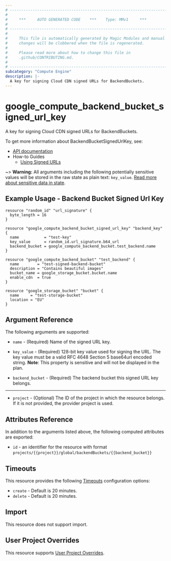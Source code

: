 ```yaml
---
# ----------------------------------------------------------------------------
#
#     ***     AUTO GENERATED CODE    ***    Type: MMv1     ***
#
# ----------------------------------------------------------------------------
#
#     This file is automatically generated by Magic Modules and manual
#     changes will be clobbered when the file is regenerated.
#
#     Please read more about how to change this file in
#     .github/CONTRIBUTING.md.
#
# ----------------------------------------------------------------------------
subcategory: "Compute Engine"
description: |-
  A key for signing Cloud CDN signed URLs for BackendBuckets.
---
```


# google_compute_backend_bucket_signed_url_key

A key for signing Cloud CDN signed URLs for BackendBuckets.


To get more information about BackendBucketSignedUrlKey, see:

* [API documentation](https://cloud.google.com/compute/docs/reference/rest/v1/backendBuckets)
* How-to Guides
    * [Using Signed URLs](https://cloud.google.com/cdn/docs/using-signed-urls/)

~> **Warning:** All arguments including the following potentially sensitive
values will be stored in the raw state as plain text: `key_value`.
[Read more about sensitive data in state](https://www.terraform.io/language/state/sensitive-data).

## Example Usage - Backend Bucket Signed Url Key


```hcl
resource "random_id" "url_signature" {
  byte_length = 16
}

resource "google_compute_backend_bucket_signed_url_key" "backend_key" {
  name           = "test-key"
  key_value      = random_id.url_signature.b64_url
  backend_bucket = google_compute_backend_bucket.test_backend.name
}

resource "google_compute_backend_bucket" "test_backend" {
  name        = "test-signed-backend-bucket"
  description = "Contains beautiful images"
  bucket_name = google_storage_bucket.bucket.name
  enable_cdn  = true
}

resource "google_storage_bucket" "bucket" {
  name     = "test-storage-bucket"
  location = "EU"
}
```

## Argument Reference

The following arguments are supported:


* `name` -
  (Required)
  Name of the signed URL key.

* `key_value` -
  (Required)
  128-bit key value used for signing the URL. The key value must be a
  valid RFC 4648 Section 5 base64url encoded string.
  **Note**: This property is sensitive and will not be displayed in the plan.

* `backend_bucket` -
  (Required)
  The backend bucket this signed URL key belongs.


- - -


* `project` - (Optional) The ID of the project in which the resource belongs.
    If it is not provided, the provider project is used.


## Attributes Reference

In addition to the arguments listed above, the following computed attributes are exported:

* `id` - an identifier for the resource with format `projects/{{project}}/global/backendBuckets/{{backend_bucket}}`


## Timeouts

This resource provides the following
[Timeouts](https://developer.hashicorp.com/terraform/plugin/sdkv2/resources/retries-and-customizable-timeouts) configuration options:

- `create` - Default is 20 minutes.
- `delete` - Default is 20 minutes.

## Import

This resource does not support import.

## User Project Overrides

This resource supports [User Project Overrides](https://registry.terraform.io/providers/hashicorp/google/latest/docs/guides/provider_reference#user_project_override).
